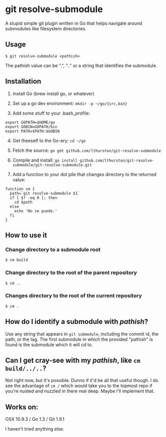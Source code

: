 # git resolve-submodule

A stupid simple git plugin written in Go that helps navigate around submodules
like filesystem directories.

## Usage

`$ git resolve-submodule <pathish>`

The pathish value can be ".", ".." or a string that identifies the submodule.

## Installation

1) Install Go (brew install go, or whatever)

2) Set up a go dev environment: `mkdir -p ~/go/{src,bin}`

3) Add some stuff to your .bash_profile: 
```
export GOPATH=$HOME/go
export GOBIN=GOPATH/bin
export PATH=$PATH:$GOBIN
```

4) Get theeself to the Go-ery: `cd ~/go`

5) Fetch the source: `go get github.com/lthurston/git-resolve-submodule`

6) Compile and install: `go install github.com/lthurston/git-resolve-submodule/git-resolve-submodule.git`

7) Add a function to your dot pile that changes directory to the returned value:

```
function cm {
  path=`git resolve-submodule $1`
  if [ $? -eq 0 ]; then
    cd $path
  else
    echo 'No se puede.'
  fi
}
```


## How to use it

### Change directory to a submodule root

```
$ cm build
```

### Change directory to the root of the parent repository

```
$ cm ..
```

### Changes directory to the root of the current repository

```
$ cm .
```

## How do I identify a submodule with _pathish_?

Use any string that appears in `git submodule`, including the commit id, the path, or the tag. The first
submodule in which the provided "pathish" is found is the submodule which it will cd to.

## Can I get cray-see with my _pathish_, like `cm build/../..`?

Not right now, but it's possible. Dunno if it'd be all that useful though. I do see the advantage of `cm /` which would take you to the topmost repo if you're nusted and nuzzled in there real deep. Maybe I'll implement that.


## Works on:

OSX 10.9.3 / Go 1.3 / Git 1.9.1

I haven't tried anything else.
